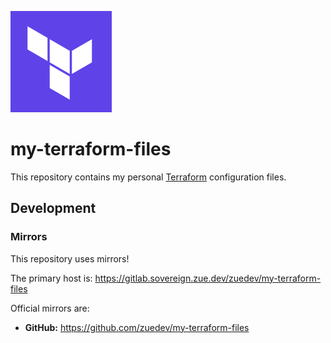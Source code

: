 ![](.gitlab/repoImage.png)

# my-terraform-files

This repository contains my personal [Terraform](https://www.terraform.io/) configuration files.

## Development

### Mirrors

This repository uses mirrors!

The primary host is: https://gitlab.sovereign.zue.dev/zuedev/my-terraform-files

Official mirrors are:

- **GitHub:** https://github.com/zuedev/my-terraform-files
